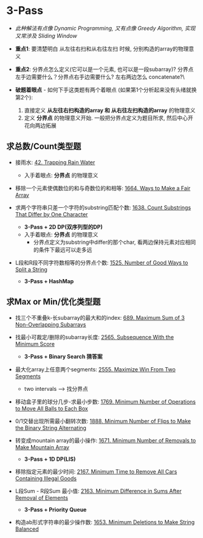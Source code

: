 # 3-Pass

* *此种解法有点像 Dynamic Programming, 又有点像 Greedy Algorithm, 实现又常涉及 Sliding Window*

* **重点1**: 要清楚明白 从左往右扫和从右往左扫 时候, 分别构造的array的物理意义

* **重点2**: 分界点怎么定义(它可以是一个元素, 也可以是一段subarray)? 分界点左手边需要什么？分界点右手边需要什么? 左右两边怎么 concatenate?\

* **破题着眼点** - 如何下手这类题有两个着眼点 (如果第1个分析起来没有头绪就换第2个):
    1. 直接定义 **从左往右扫构造的array 和 从右往左扫构造的array** 的物理意义
    2. 定义 **分界点** 的物理意义开始. 一般把分界点定义为题目所求, 然后中心开花向两边拓展

## 求总数/Count类型题

* 接雨水: [42. Trapping Rain Water](https://leetcode.com/problems/trapping-rain-water/)
    * 入手着眼点: **分界点** 的物理意义

* 移除一个元素使偶数位的和与奇数位的和相等: [1664. Ways to Make a Fair Array](https://leetcode.com/problems/ways-to-make-a-fair-array/description/)

* 求两个字符串只差一个字符的substring匹配个数: [1638. Count Substrings That Differ by One Character](https://leetcode.com/problems/count-substrings-that-differ-by-one-character/description/)
    * **3-Pass + 2D DP(双序列型的DP)**
    * 入手着眼点: **分界点** 的物理意义 
        * 分界点定义为substring中differ的那个char, 看两边保持元素对应相同的条件下最远可以走多远

* L段和R段不同字符数相等的分界点个数: [1525. Number of Good Ways to Split a String](https://leetcode.com/problems/number-of-good-ways-to-split-a-string/description/)
    * **3-Pass + HashMap**

## 求Max or Min/优化类型题

* 找三个不重叠k-长subarray的最大和的index: [689. Maximum Sum of 3 Non-Overlapping Subarrays](https://leetcode.com/problems/maximum-sum-of-3-non-overlapping-subarrays/description/)

* 找最小可裁定/删除的subarray长度: [2565. Subsequence With the Minimum Score](https://leetcode.com/problems/subsequence-with-the-minimum-score/)
    * **3-Pass + Binary Search 猜答案**

* 最大化array上任意两个segments: [2555. Maximize Win From Two Segments](https://leetcode.com/problems/maximize-win-from-two-segments/description/)
    * two intervals --> 找分界点

* 移动盒子里的球分几步-求最小步数: [1769. Minimum Number of Operations to Move All Balls to Each Box](https://leetcode.com/problems/minimum-number-of-operations-to-move-all-balls-to-each-box/)

* 0/1交替出现所需最小翻转次数: [1888. Minimum Number of Flips to Make the Binary String Alternating](https://leetcode.com/problems/minimum-number-of-flips-to-make-the-binary-string-alternating/description/)

* 转变成mountain array的最小操作: [1671. Minimum Number of Removals to Make Mountain Array](https://leetcode.com/problems/minimum-number-of-removals-to-make-mountain-array/description/)
    * **3-Pass + 1D DP(LIS)**

* 移除指定元素的最少时间: [2167. Minimum Time to Remove All Cars Containing Illegal Goods](https://leetcode.com/problems/minimum-time-to-remove-all-cars-containing-illegal-goods/description/)

* L段Sum - R段Sum 最小值: [2163. Minimum Difference in Sums After Removal of Elements](https://leetcode.com/problems/minimum-difference-in-sums-after-removal-of-elements/description/)
    * **3-Pass + Priority Queue**

* 构造ab形式字符串的最少操作数: [1653. Minimum Deletions to Make String Balanced](https://leetcode.com/problems/minimum-deletions-to-make-string-balanced/description/)